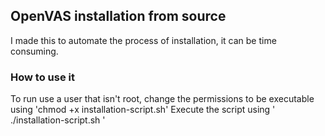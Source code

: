 ## OpenVAS installation from source
<p>I made this to automate the process of installation, it can be time consuming.</p>

### How to use it
<p>To run use a user that isn't root, change the permissions to be executable using
'chmod +x installation-script.sh'
Execute the script using 
'
./installation-script.sh
'
